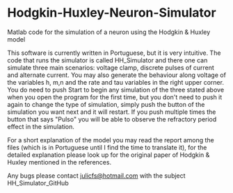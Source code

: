 # Hodgkin-Huxley-Neuron-Simulator
Matlab code for the simulation of a neuron using the Hodgkin &amp; Huxley model

This software is currently written in Portuguese, but it is very intuitive. The code that runs the simulator is called HH_Simulator and there one can simulate three main scenarios: voltage clamp, discrete pulses of current and alternate current. You may also generate the behaviour along voltage of the variables h, m,n and the rate and tau variables in the right upper corner. You do need to push Start to begin any simulation of the three stated above when you open the program for the first time, but you don't need to push it again to change the type of simulation, simply push the button of the simulation you want next and it will restart. If you push multiple times the button that says "Pulso" you will be able to observe the refractory period effect in the simulation. 

For a short explanation of the model you may read the report among the files (which is in Portuguese until I find the time to translate it), for the detailed explanation please look up for the original paper of Hodgkin & Huxley mentioned in the references. 

Any bugs please contact julicfs@hotmail.com with the subject HH_Simulator_GitHub
